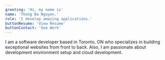 ```yaml
---
greeting: 'Hi, my name is'
name: 'Thong Ba Nguyen.'
role: 'I develop amazing applications.'
buttonResume: 'View Resume'
buttonContact: 'See Work'
---
```


I am a software developer based in Toronto, ON who specializes in building exceptional websites from front to back. Also, I am passionate about development environment setup and cloud development.